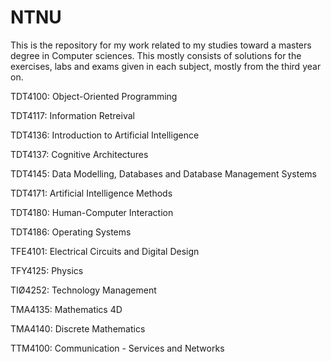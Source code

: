 # NTNU

This is the repository for my work related to my studies toward a masters degree in Computer sciences. This mostly consists of solutions for the exercises, labs and exams given in each subject, mostly from the third year on.

TDT4100: Object-Oriented Programming

TDT4117: Information Retreival

TDT4136: Introduction to Artificial Intelligence

TDT4137: Cognitive Architectures

TDT4145: Data Modelling, Databases and Database Management Systems

TDT4171: Artificial Intelligence Methods

TDT4180: Human-Computer Interaction

TDT4186: Operating Systems

TFE4101: Electrical Circuits and Digital Design

TFY4125: Physics

TIØ4252: Technology Management

TMA4135: Mathematics 4D

TMA4140: Discrete Mathematics

TTM4100: Communication - Services and Networks
